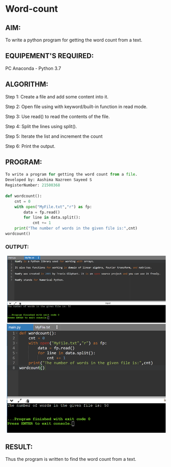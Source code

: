 # Word-count
## AIM:
To write a python program for getting the word count from a text.
## EQUIPEMENT'S REQUIRED: 
PC
Anaconda - Python 3.7
## ALGORITHM: 
Step 1:
Create a file and add some content into it.

Step 2:
Open file using with keyword/built-in function in read mode.

Step 3:
Use read() to read the contents of the file.

Step 4:
Split the lines using split().

Step 5:
Iterate the list and increment the count

Step 6:
Print the output.

## PROGRAM:
```python
To write a program for getting the word count from a file.
Developed by: Aashima Nazreen Sayeed S
RegisterNumber: 21500368

def wordcount():
    cnt = 0
    with open("MyFile.txt","r") as fp:
        data = fp.read()
        for line in data.split():
            cnt += 1
    print("The number of words in the given file is:",cnt)
wordcount()
```

### OUTPUT:
![output](/output1.png)
![output](/output2.png)



## RESULT:
Thus the program is written to find the word count from a text.
